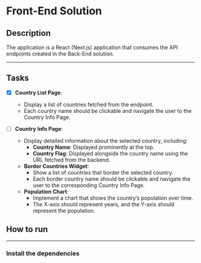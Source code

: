 # Front-End Solution 

## Description

The application is a React (Next.js) application that consumes the API endpoints created in the Back-End solution.

----

## Tasks 
   
- [x] **Country List Page**:
    - Display a list of countries fetched from the endpoint.
    - Each country name should be clickable and navigate the user to the Country Info Page.

- [ ] **Country Info Page**:
    - Display detailed information about the selected country, including:
        - **Country Name**: Displayed prominently at the top.
        - **Country Flag**: Displayed alongside the country name using the URL fetched from the backend.
    - **Border Countries Widget**:
        - Show a list of countries that border the selected country.
        - Each border country name should be clickable and navigate the user to the corresponding Country Info Page.
    - **Population Chart**:
        - Implement a chart that shows the country’s population over time.
        - The X-axis should represent years, and the Y-axis should represent the population.






## How to run

----
### Install the dependencies

